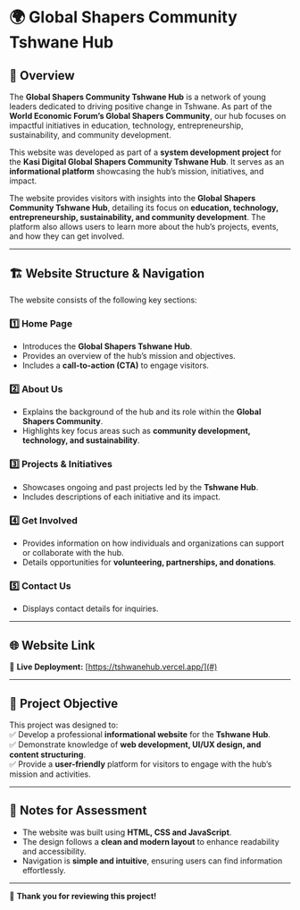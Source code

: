 # 🌍 Global Shapers Community Tshwane Hub  

## 🚀 Overview  
The **Global Shapers Community Tshwane Hub** is a network of young leaders dedicated to driving positive change in Tshwane. As part of the **World Economic Forum’s Global Shapers Community**, our hub focuses on impactful initiatives in education, technology, entrepreneurship, sustainability, and community development.  

This website was developed as part of a **system development project** for the **Kasi Digital Global Shapers Community Tshwane Hub**. It serves as an **informational platform** showcasing the hub’s mission, initiatives, and impact. 

The website provides visitors with insights into the **Global Shapers Community Tshwane Hub**, detailing its focus on **education, technology, entrepreneurship, sustainability, and community development**. The platform also allows users to learn more about the hub’s projects, events, and how they can get involved.  

---

## 🏗️ Website Structure & Navigation  

The website consists of the following key sections:  

### **1️⃣ Home Page**  
- Introduces the **Global Shapers Tshwane Hub**.  
- Provides an overview of the hub’s mission and objectives.  
- Includes a **call-to-action (CTA)** to engage visitors.  

### **2️⃣ About Us**  
- Explains the background of the hub and its role within the **Global Shapers Community**.  
- Highlights key focus areas such as **community development, technology, and sustainability**.  

### **3️⃣ Projects & Initiatives**  
- Showcases ongoing and past projects led by the **Tshwane Hub**.  
- Includes descriptions of each initiative and its impact.  

### **4️⃣ Get Involved**  
- Provides information on how individuals and organizations can support or collaborate with the hub.  
- Details opportunities for **volunteering, partnerships, and donations**.  

### **5️⃣ Contact Us**  
- Displays contact details for inquiries.  
 

---

## 🌐 Website Link  
🔗 **Live Deployment:** [https://tshwanehub.vercel.app/](#)  

---

## 🎯 Project Objective  
This project was designed to:  
✅ Develop a professional **informational website** for the **Tshwane Hub**.  
✅ Demonstrate knowledge of **web development, UI/UX design, and content structuring**.  
✅ Provide a **user-friendly** platform for visitors to engage with the hub’s mission and activities.  

---

## 📝 Notes for Assessment  
- The website was built using **HTML, CSS and JavaScript**.  
- The design follows a **clean and modern layout** to enhance readability and accessibility.  
- Navigation is **simple and intuitive**, ensuring users can find information effortlessly.  

---

🔹 **Thank you for reviewing this project!**

